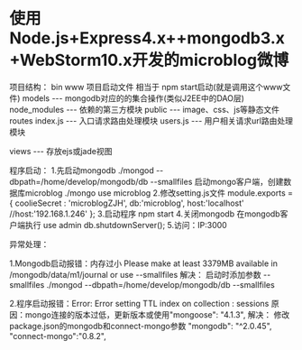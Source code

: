 使用Node.js+Express4.x++mongodb3.x+WebStorm10.x开发的microblog微博
=========

项目结构：
bin
    www     项目启动文件  相当于  npm start启动(就是调用这个www文件)
models
            --- mongodb对应的的集合操作(类似J2EE中的DAO层)
node_modules
            --- 依赖的第三方模块
public
            --- image、css、js等静态文件
routes
    index.js   ---   入口请求路由处理模块
    users.js   ---   用户相关请求url路由处理模块

views
            --- 存放ejs或jade视图


程序启动：
        1.先启动mongodb
                        ./mongod --dbpath=/home/develop/mongodb/db --smallfiles
          启动mongo客户端，创建数据库microblog
                        ./mongo
                        use microblog
        2.修改setting.js文件
                        module.exports = {
                           coolieSecret : 'microblogZJH',
	                   db:'microblog',
                      	   host:'localhost'
                           //host:'192.168.1.246'
                           };
        3.启动程序
                        npm start
        4.关闭mongodb
                    在mongodb客户端执行
                        use admin
                        db.shutdownServer();
        5.访问：IP:3000



异常处理：

1.Mongodb启动报错：内存过小   Please make at least 3379MB available in /mongodb/data/m1/journal or use --smallfiles
  解决：
       启动时添加参数 --smallfiles
       ./mongod --dbpath=/home/develop/mongodb/db --smallfiles

2.程序启动报错：Error: Error setting TTL index on collection : sessions
  原因：mongo连接的版本过低，更新版本或使用"mongoose": "4.1.3",
  解决：
       修改package.json的mongodb和connect-mongo参数
              "mongodb": "^2.0.45",
              "connect-mongo":"0.8.2",











